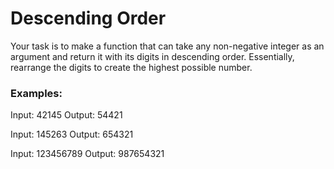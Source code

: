 # Descending Order

Your task is to make a function that can take any non-negative integer as an argument and return it with its digits in descending order. Essentially, rearrange the digits to create the highest possible number.

### Examples:

Input: 42145 Output: 54421

Input: 145263 Output: 654321

Input: 123456789 Output: 987654321
